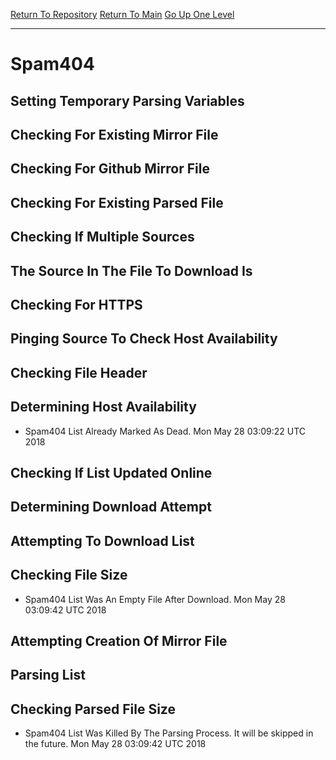 [Return To Repository](https://github.com/deathbybandaid/piholeparser/)
[Return To Main](https://github.com/deathbybandaid/piholeparser/blob/master/RecentRunLogs/Mainlog.md)
[Go Up One Level](https://github.com/deathbybandaid/piholeparser/blob/master/RecentRunLogs/TopLevelScripts/30-Processing-External-Blacklists.md)
____________________________________
# Spam404
## Setting Temporary Parsing Variables
## Checking For Existing Mirror File
## Checking For Github Mirror File
## Checking For Existing Parsed File
## Checking If Multiple Sources
## The Source In The File To Download Is
## Checking For HTTPS
## Pinging Source To Check Host Availability
## Checking File Header
## Determining Host Availability
* Spam404 List Already Marked As Dead. Mon May 28 03:09:22 UTC 2018
## Checking If List Updated Online
## Determining Download Attempt
## Attempting To Download List
## Checking File Size
* Spam404 List Was An Empty File After Download. Mon May 28 03:09:42 UTC 2018
## Attempting Creation Of Mirror File
## Parsing List
## Checking Parsed File Size
* Spam404 List Was Killed By The Parsing Process. It will be skipped in the future. Mon May 28 03:09:42 UTC 2018
